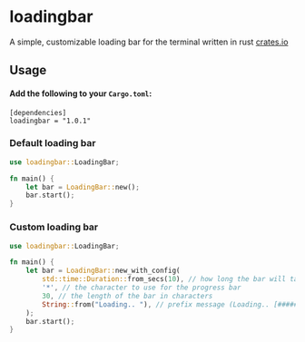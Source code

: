 # loadingbar
A simple, customizable loading bar for the terminal written in rust
[crates.io](https://crates.io/crates/loadingbar)

## Usage

#### Add the following to your `Cargo.toml`:
```
[dependencies]
loadingbar = "1.0.1"
```

### Default loading bar
```rust
use loadingbar::LoadingBar;

fn main() {
    let bar = LoadingBar::new();
    bar.start();
}
```

### Custom loading bar
```rust
use loadingbar::LoadingBar;

fn main() {
    let bar = LoadingBar::new_with_config(
        std::time::Duration::from_secs(10), // how long the bar will take to complete
        '*', // the character to use for the progress bar
        30, // the length of the bar in characters
        String::from("Loading.. "), // prefix message (Loading.. [##########      ])
    );
    bar.start();
}
